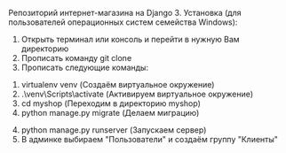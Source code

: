 Репозиторий интернет-магазина на Django 3.
Установка (для пользователей операционных систем семейства Windows):
1. Открыть терминал или консоль и перейти в нужную Вам директорию
2. Прописать команду git clone 
3. Прописать следующие команды:
  
  1) virtualenv venv (Создаём виртуальное окружение)
  2) .\venv\Scripts\activate (Активируем виртуальное окружение)
  3) cd myshop (Переходим в директорию myshop)
  4) python manage.py migrate (Делаем миграцию)

4. python manage.py runserver (Запускаем сервер)
5. В админке выбираем "Пользователи" и создаём группу "Клиенты"
